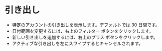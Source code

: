 # **引き出し**

- 特定のアカウントの引き出しを表示します。デフォルトでは 30 日間です。
- 日付範囲を変更するには、右上のフィルター ボタンをクリックします。
- 新しい引き出しを追加するには、右上のプラス ボタンをクリックします。
- アクティブな引き出しを左にスワイプするとキャンセルされます。